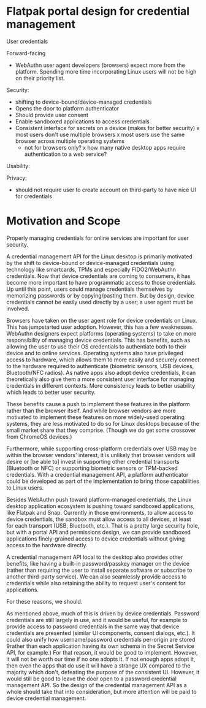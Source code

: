 # Flatpak portal design for credential management

User credentials

Forward-facing
- WebAuthn user agent developers (browsers) expect more from the platform.
  Spending more time incorporating Linux users will not be high on their
  priority list.

Security:
- shifting to device-bound/device-managed credentials
- Opens the door to platform authenticator
- Should provide user consent
- Enable sandboxed applications to access credentials
- Consistent interface for secrets on a device (makes for better security)
  x most users don't use multiple browsers
  x most users use the same browser across multiple operating systems
  - not for browsers only?
  x how many native desktop apps require authentication to a web service?

Usability:

Privacy:
  - should not require user to create account on third-party to have nice UI
    for credentials

# Motivation and Scope

Properly managing credentials for online services are important for user security.

A credential management API for the Linux desktop is primarily motivated by the shift to device-bound or device-managed credentials using technology like smartcards, TPMs and especially FIDO2/WebAuthn credentials. Now that device credentials are coming to consumers, it has become more important to have programmatic access to those credentials. Up until this point, users could manage credentials themselves by memorizing passwords or by copying/pasting them. But by design, device credentials cannot be easily used directly by a user; a user agent must be involved.

Browsers have taken on the user agent role for device credentials on Linux. This has jumpstarted user adoption. However, this has a few weaknesses. WebAuthn designers expect platforms (operating systems) to take on more responsibility of managing device credentials. This has benefits, such as allowing the user to use their OS credentials to authentiate both to their device and to online services. Operating systems also have privileged access to hardware, which allows them to more easily and securely connect to the hardware required to authenticate (biometric sensors, USB devices, Bluetooth/NFC radios). As native apps also adopt device credentials, it can theoretically also give them a more consistent user interface for managing credentials in different contexts. More consistency leads to better usability which leads to better user security.

These benefits cause a push to implement these features in the platform rather than the browser itself. And while browser vendors are more motivated to implement these features on more widely-used operating systems, they are less motivated to do so for Linux desktops because of the small market share that they comprise. (Though we do get some crossover from ChromeOS devices.)

Furthermore, while supporting cross-platform credentials over USB may be within the browser vendors' interest, it is unlikely that browser vendors will desire or [be able to] invest in supporting other credential transports (Bluetooth or NFC) or supporting biometric sensors or TPM-backed credentials. With a credential management API, a platform authenticator could be developed as part of the implementation to bring those capabilities to Linux users.

Besides WebAuthn push toward platform-managed credentials, the Linux desktop application ecosystem is pushing toward sandboxed applications, like Flatpak and Snap. Currently in those environments, to allow access to device credentials, the sandbox must allow access to all devices, at least for each transport (USB, Bluetooth, etc.). That is a pretty large security hole, but with a portal API and permissions design, we can provide sandboxed applications finely-grained access to device credentials without giving access to the hardware directly.

A credential management API local to the desktop also provides other benefits, like having a built-in password/passkey manager on the device (rather than requiring the user to install separate software or subscribe to another third-party service). We can also seamlessly provide access to credentials while also retaining the ability to request user's consent for applications.

For these reasons, we should.

As mentioned above, much of this is driven by device credentials. Password credentials are still largely in use, and it would be useful, for example to provide access to password credentials in the same way that device credentials are presented (similar UI components, consent dialogs, etc.). It could also unify how username/password credentials per-origin are stored 9rather than each application having its own schema in the Secret Service API, for example.) For that reason, it would be good to implement. However, it will not be worth our time if no one adopts it. If not enough apps adopt it, then even the apps that do use it will have a strange UX compared to the majority which don't, defeating the purpose of the consistent UI. However, it would still be good to leave the door open to a password credential management API. So the design of the credential management API as a whole should take that into consideration, but more attention will be paid to device credential management.
